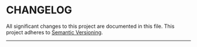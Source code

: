 # CHANGELOG

All significant changes to this project are documented in this file.
This project adheres to [Semantic Versioning](https://semver.org/).  

---
